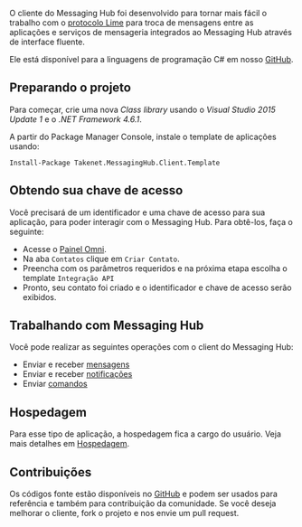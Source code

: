O cliente do Messaging Hub foi desenvolvido para tornar mais fácil o trabalho com o [protocolo Lime](http://limeprotocol.org) para troca de mensagens entre as aplicações e serviços de mensageria integrados ao Messaging Hub através de interface fluente.

Ele está disponível para a linguagens de programação C# em nosso [GitHub](https://github.com/takenet/messaginghub-client-csharp).

## Preparando o projeto

Para começar, crie uma nova *Class library* usando o *Visual Studio 2015 Update 1* e o *.NET Framework 4.6.1*.

A partir do Package Manager Console, instale o template de aplicações usando:

    Install-Package Takenet.MessagingHub.Client.Template

## Obtendo sua chave de acesso

Você precisará de um identificador e uma chave de acesso para sua aplicação, para poder interagir com o Messaging Hub. Para obtê-los, faça o seguinte:
- Acesse o [Painel Omni](http://omni.messaginghub.io).
- Na aba `Contatos` clique em `Criar Contato`.
- Preencha com os parâmetros requeridos e na próxima etapa escolha o template `Integração API`
- Pronto, seu contato foi criado e o identificador e chave de acesso serão exibidos.

## Trabalhando com Messaging Hub

Você pode realizar as seguintes operações com o client do Messaging Hub:
- Enviar e receber [mensagens](http://portal.messaginghub.io/#/docs/messages)
- Enviar e receber [notificações](http://portal.messaginghub.io/#/docs/notifications)
- Enviar [comandos](http://portal.messaginghub.io/#/docs/commands)

## Hospedagem

Para esse tipo de aplicação, a hospedagem fica a cargo do usuário.
Veja mais detalhes em [Hospedagem](http://portal.messaginghub.io/#/docs/hosting).

## Contribuições

Os códigos fonte estão disponíveis no [GitHub](https://github.com/takenet) e podem ser usados para referência e também para contribuição da comunidade. Se você deseja melhorar o cliente, fork o projeto e nos envie um pull request.
